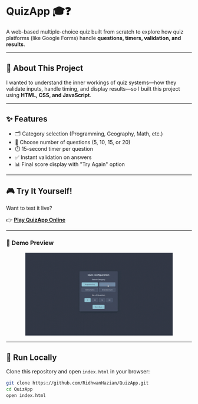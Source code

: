 # QuizApp 🎓❓

A web-based multiple-choice quiz built from scratch to explore how quiz platforms (like Google Forms) handle **questions, timers, validation, and results**.

---

## 📖 About This Project
I wanted to understand the inner workings of quiz systems—how they validate inputs, handle timing, and display results—so I built this project using **HTML, CSS, and JavaScript**.

---

## ✨ Features
- 🗂️ Category selection (Programming, Geography, Math, etc.)
- 🔢 Choose number of questions (5, 10, 15, or 20)
- ⏱️ 15-second timer per question
- ✅ Instant validation on answers
- 📊 Final score display with "Try Again" option

---

## 🎮 Try It Yourself!
Want to test it live?  

👉 [**Play QuizApp Online**](https://ridhwanhazian.github.io/QuizApp/)

---

### 📸 Demo Preview
<p align="center">
  <img src="assets/quizApp.gif" width="400" alt="QuizApp demo preview" />
</p>

---

## 🚀 Run Locally
Clone this repository and open `index.html` in your browser:

```bash
git clone https://github.com/RidhwanHazian/QuizApp.git
cd QuizApp
open index.html
